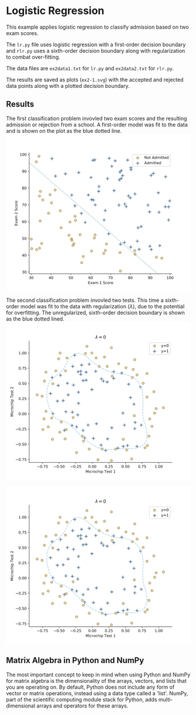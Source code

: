 # Logistic Regression
This example applies logistic regression to classify admission based on two exam scores.

The `lr.py` file uses logistic regression with a first-order decision boundary and `rlr.py` uses a sixth-order decision boundary along with regularization to combat over-fitting.

The data files are `ex2data1.txt` for `lr.py` and `ex2data2.txt` for `rlr.py`.

The results are saved as plots (`ex2-1.svg`) with the accepted and rejected data points along with a plotted decision boundary.

## Results
The first classification problem invovled two exam scores and the resulting admission or rejection from a school. A first-order model was fit to the data and is shown on the plot as the blue dotted line.
![Logistic Regression](ex2-1.svg)

The second classification problem invovled two tests. This time a sixth-order model was fit to the data with regularization ($\lambda$), due to the potential for overfitting. The unregularized, sixth-order decision boundary is shown as the blue dotted lined.
![Logistic Regression with Regularizaiton](ex2-2.svg)
<div style="text-align:center"><img src ="ex2-2.svg" /></div>

## Matrix Algebra in Python and NumPy
The most important concept to keep in mind when using Python and NumPy for matrix algebra is the dimensionality of the arrays, vectors, and lists that you are operating on. By default, Python does not include any form of vector or matrix operations, instead using a data type called a 'list'. NumPy, part of the scientific computing module stack for Python, adds multi-dimensional arrays and operators for these arrays.
